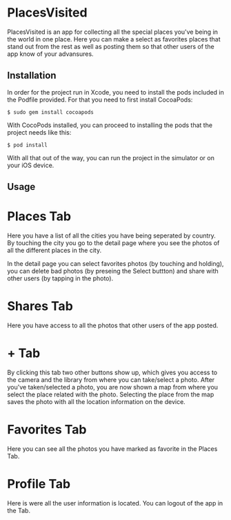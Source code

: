 # PlacesVisited
PlacesVisited is an app for collecting all the special places you've being in the world in one place. Here you can make a select as favorites places that stand out from the rest as well as posting them so that other users of the app know of your advansures.

Installation
-------------

In order for the project run in Xcode, you need to install the pods included in the Podfile provided. For that you need to first install CocoaPods:

```$ sudo gem install cocoapods```

With CocoPods installed, you can proceed to installing the pods that the project needs like this:

```$ pod install```

With all that out of the way, you can run the project in the simulator or on your iOS device.

Usage
-------------

# Places Tab

Here you have a list of all the cities you have being seperated by country. By touching the city you go to the detail page where you see the photos of all the different places in the city.

In the detail page you can select favorites photos (by touching and holding), you can delete bad photos (by preseing the Select buttton) and share with other users (by tapping in the photo).

# Shares Tab

Here you have access to all the photos that other users of the app posted.

# + Tab

By clicking this tab two other buttons show up, which gives you access to the camera and the library from where you can take/select a photo. After you've taken/selected a photo, you are now shown a map from where you select the place related with the photo. Selecting the place from the map saves the photo with all the location information on the device.

# Favorites Tab

Here you can see all the photos you have marked as favorite in the Places Tab.

# Profile Tab

Here is were all the user information is located. You can logout of the app in the Tab.
